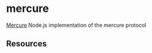 # mercure

[Mercure](https://github.com/dunglas/mercure) Node.js implementation of the mercure protocol

## Resources

[digitalocean-tuto]: https://www.digitalocean.com/community/tutorials/nodejs-server-sent-events-build-realtime-app
[sse-utils]: https://github.com/dpskvn/express-sse/blob/master/index.js
